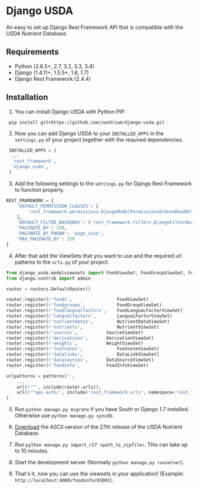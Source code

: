 # Django USDA

An easy to set up Django Rest Framework API that is compatible with the USDA Nutrient Database.

## Requirements
- Python (2.6.5+, 2.7, 3.2, 3.3, 3.4)
- Django (1.4.11+, 1.5.5+, 1.6, 1.7)
- Django Rest Framework (2.4.4)

## Installation
1. You can install Django USDA with Python PIP:

  ```
   pip install git+https://github.com/zundrium/django-usda.git
  ```
  
2. Now you can add Django USDA to your `INSTALLED_APPS` in the `settings.py` of your project together with the required dependencies.

  ```python
   INSTALLED_APPS = (
    ...
    'rest_framework',
    'django_usda',
   )
  ```

3. Add the following settings to the `settings.py` for Django Rest Framework to function properly.

  ```python
  REST_FRAMEWORK = {
      'DEFAULT_PERMISSION_CLASSES': [
          'rest_framework.permissions.DjangoModelPermissionsOrAnonReadOnly'
      ],
      'DEFAULT_FILTER_BACKENDS': ('rest_framework.filters.DjangoFilterBackend',),
      'PAGINATE_BY': 250,
      'PAGINATE_BY_PARAM': 'page_size',
      'MAX_PAGINATE_BY': 250
  }
  ```

4. After that add the ViewSets that you want to use and the required url patterns to the `urls.py` of your project.

  ```python
  from django_usda.modelviewsets import FoodViewSet, FoodGroupViewSet, FoodLanguaLFactorViewSet, LanguaLFactorViewSet, NutrientDataViewSet, NutrientViewSet, SourceViewSet, DerivationViewSet, WeightViewSet, FootnoteViewSet, DataLinkViewSet, DataSourceViewSet, FoodInfoViewSet
  from django.contrib import admin
  
  router = routers.DefaultRouter()
  
  router.register(r'foods', 				FoodViewSet)
  router.register(r'foodgroups', 			FoodGroupViewSet)
  router.register(r'foodlangualfactors', 	FoodLanguaLFactorViewSet)
  router.register(r'langualfactors', 		LanguaLFactorViewSet)
  router.register(r'nutrientdatas', 		NutrientDataViewSet)
  router.register(r'nutrients', 			NutrientViewSet)
  router.register(r'sources', 			SourceViewSet)
  router.register(r'derivations', 		DerivationViewSet)
  router.register(r'weights', 			WeightViewSet)
  router.register(r'footnotes', 			FootnoteViewSet)
  router.register(r'datalinks', 			DataLinkViewSet)
  router.register(r'datasources', 		DataSourceViewSet)
  router.register(r'foodinfo', 			FoodInfoViewSet)
  
  urlpatterns = patterns('',
      ...
      url(r'^', include(router.urls)),
      url(r'^api-auth/', include('rest_framework.urls', namespace='rest_framework')),
  )
  ```

5. Run `python manage.py migrate` if you have South or Django 1.7 installed. Otherwise use `python manage.py syncdb`.

6. [Download][1] the ASCII version of the 27th release of the USDA Nutrient Database.

7. Run `python manage.py import_r27 <path_to_zipfile>`. This can take up to 10 minutes.

8. Start the development server (Normally `python manage.py runserver`).

9. That's it, now you can use the viewsets in your application! (Example: `http://localhost:8000/foodinfo/01001`).
 
[1]: http://www.ars.usda.gov/Services/docs.htm?docid=24912
